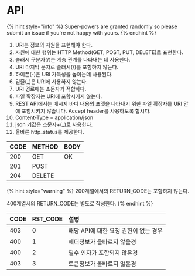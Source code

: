 # API

{% hint style="info" %}
 Super-powers are granted randomly so please submit an issue if you're not happy with yours.
{% endhint %}

1. URI는 정보의 자원을 표현해야 한다.
2. 자원에 대한 행위는 HTTP Method\(GET, POST, PUT, DELETE\)로 표현한다.
3. 슬래시 구분자\(/\)는 계층 관계를 나타내는 데 사용한다.
4. URI 마지막 문자로 슬래시\(/\)를 포함하지 않는다.
5. 하이픈\(-\)은 URI 가독성을 높이는데 사용된다.
6. 밑줄\(\_\)은 URI에 사용하지 않는다.
7. URI 경로에는 소문자가 적합하다.
8. 파일 확장자는 URI에 포함시키지 않는다.
9. REST API에서는 메시지 바디 내용의 포맷을 나타내기 위한 파일 확장자를 URI 안에 포함시키지 않습니다. Accept header를 사용하도록 합시다.
10. Content-Type = application/json
11. json 키값은 소문자+\(\_\)로 사용한다.
12. 올바른 http\_status를 제공한다.

| CODE | METHOD | BODY |
| :--- | :--- | :--- |
| 200 | GET | OK |
| 201 | POST |  |
| 204 | DELETE |  |

{% hint style="warning" %}
200계열에서의 RETURN\_CODE는 포함하지 않는다.

400계열서의 RETURN\_CODE는 별도로 작성한다.
{% endhint %}

| CODE | RST\_CODE | 설명  |
| :--- | :--- | :--- |
| 403 | 0 | 해당 API에 대한 요청 권한이 없는 경우 |
| 400 | 1 | 헤더정보가 올바르지 않을경 |
| 400 | 2 | 필수 인자가 포함되지 않은경 |
| 403 | 3 | 토큰정보가 올바르지 않은경 |

